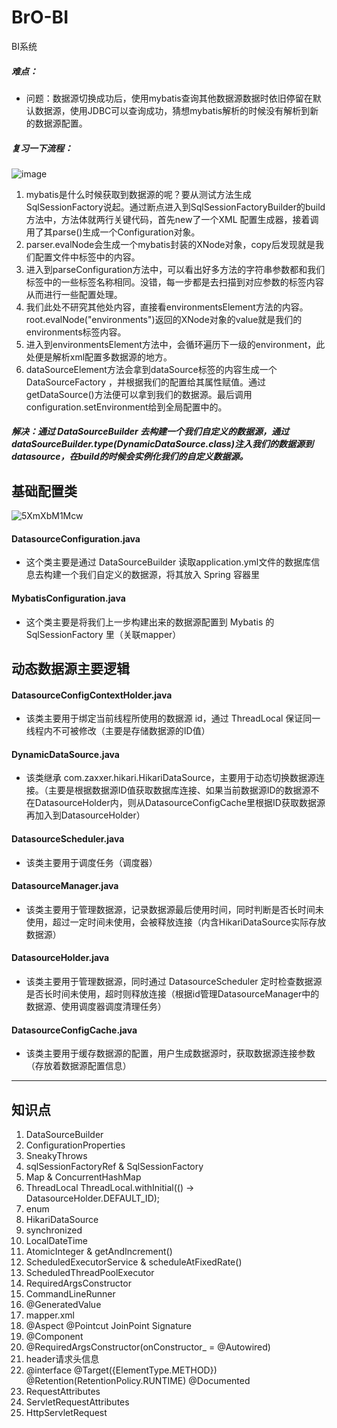 # BrO-BI
BI系统

##### 难点：
- 问题：数据源切换成功后，使用mybatis查询其他数据源数据时依旧停留在默认数据源，使用JDBC可以查询成功，猜想mybatis解析的时候没有解析到新的数据源配置。
##### 复习一下流程：
![image](https://user-images.githubusercontent.com/91240419/185528084-73e6d0e6-36e4-436d-823c-2af1b0579efd.png)
1. mybatis是什么时候获取到数据源的呢？要从测试方法生成SqlSessionFactory说起。通过断点进入到SqlSessionFactoryBuilder的build方法中，方法体就两行关键代码，首先new了一个XML 配置生成器，接着调用了其parse()生成一个Configuration对象。
2. parser.evalNode会生成一个mybatis封装的XNode对象，copy后发现就是我们配置文件中<configuration>标签中的内容。
3. 进入到parseConfiguration方法中，可以看出好多方法的字符串参数都和我们<configuration>标签中的一些标签名称相同。没错，每一步都是去扫描到对应参数的标签内容从而进行一些配置处理。
4. 我们此处不研究其他处内容，直接看environmentsElement方法的内容。root.evalNode("environments")返回的XNode对象的value就是我们的environments标签内容。
5. 进入到environmentsElement方法中，会循环遍历下一级的environment，此处便是解析xml配置多数据源的地方。
6. dataSourceElement方法会拿到dataSource标签的内容生成一个DataSourceFactory ，并根据我们的配置给其属性赋值。通过getDataSource()方法便可以拿到我们的数据源。最后调用configuration.setEnvironment给到全局配置中的。
##### 解决：通过 DataSourceBuilder 去构建一个我们自定义的数据源，通过dataSourceBuilder.type(DynamicDataSource.class)注入我们的数据源到datasource，在build的时候会实例化我们的自定义数据源。

##  基础配置类
![5XmXbM1Mcw](https://user-images.githubusercontent.com/91240419/185086087-f842d987-084a-4af4-ad3b-944eac09181a.jpg)

#### DatasourceConfiguration.java
- 这个类主要是通过 DataSourceBuilder 读取application.yml文件的数据库信息去构建一个我们自定义的数据源，将其放入 Spring 容器里
#### MybatisConfiguration.java
- 这个类主要是将我们上一步构建出来的数据源配置到 Mybatis 的 SqlSessionFactory 里（关联mapper）

## 动态数据源主要逻辑
#### DatasourceConfigContextHolder.java
- 该类主要用于绑定当前线程所使用的数据源 id，通过 ThreadLocal 保证同一线程内不可被修改（主要是存储数据源的ID值）
#### DynamicDataSource.java
- 该类继承 com.zaxxer.hikari.HikariDataSource，主要用于动态切换数据源连接。（主要是根据数据源ID值获取数据库连接、如果当前数据源ID的数据源不在DatasourceHolder内，则从DatasourceConfigCache里根据ID获取数据源再加入到DatasourceHolder）
#### DatasourceScheduler.java
- 该类主要用于调度任务（调度器）
#### DatasourceManager.java
- 该类主要用于管理数据源，记录数据源最后使用时间，同时判断是否长时间未使用，超过一定时间未使用，会被释放连接（内含HikariDataSource实际存放数据源）
#### DatasourceHolder.java
- 该类主要用于管理数据源，同时通过 DatasourceScheduler 定时检查数据源是否长时间未使用，超时则释放连接（根据id管理DatasourceManager中的数据源、使用调度器调度清理任务）
#### DatasourceConfigCache.java
- 该类主要用于缓存数据源的配置，用户生成数据源时，获取数据源连接参数（存放着数据源配置信息）


-----------------------------------------------------  
## 知识点
1. DataSourceBuilder
2. ConfigurationProperties
3. SneakyThrows
4. sqlSessionFactoryRef & SqlSessionFactory
5. Map & ConcurrentHashMap
6. ThreadLocal
ThreadLocal.withInitial(() -> DatasourceHolder.DEFAULT_ID);
7. enum
8. HikariDataSource
9. synchronized
10. LocalDateTime
11. AtomicInteger & getAndIncrement()
12. ScheduledExecutorService & scheduleAtFixedRate()
13. ScheduledThreadPoolExecutor
14. RequiredArgsConstructor
15. CommandLineRunner
16. @GeneratedValue
17. mapper.xml
18. @Aspect   @Pointcut  JoinPoint   Signature
19. @Component
20. @RequiredArgsConstructor(onConstructor_ = @Autowired)
21. header请求头信息
22. @interface   @Target({ElementType.METHOD})  @Retention(RetentionPolicy.RUNTIME)    @Documented
23. RequestAttributes
24. ServletRequestAttributes
25. HttpServletRequest
